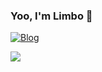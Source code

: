 ### Yoo, I'm Limbo 👋
 [![Blog](https://img.shields.io/badge/Limbo-Blog-blue)](https://limboblog.netlify.app/)
<!--
**limbo1996/limbo1996** is a ✨ _special_ ✨ repository because its `README.md` (this file) appears on your GitHub profile.

Here are some ideas to get you started:

- 🔭 I’m currently working on ...
- 🌱 I’m currently learning ...
- 👯 I’m looking to collaborate on ...
- 🤔 I’m looking for help with ...
- 💬 Ask me about ...
- 📫 How to reach me: ...
- 😄 Pronouns: ...
- ⚡ Fun fact: ...
-->
<a href="https://github.com/anuraghazra/github-readme-stats">
  <img align="center" src="https://github-readme-stats.vercel.app/api?username=limbo1996&count_private=true&show_icons=true&&bg_color=30,e96443,904e95&title_color=fff&text_color=fff" />
</a>
<br></br>
